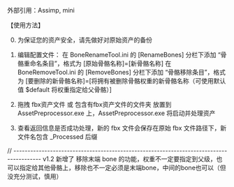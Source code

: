 外部引用：Assimp, mini

【使用方法】

0. 为保证您的资产安全，请先做好对原始资产的备份

1. 编辑配置文件：
    在 BoneRenameTool.ini 的 [RenameBones] 分栏下添加 “骨骼重命名条目”，格式为 [原始骨骼名称]=[新骨骼名称]
    在 BoneRemoveTool.ini 的 [RemoveBones] 分栏下添加 “骨骼移除条目”，格式为 [要删除的新骨骼名称]=[将拥有被删除骨骼权重的新骨骼名称（可使用默认值 $default 将权重指定给父骨骼）]

2. 拖拽 fbx资产文件 或 包含有fbx资产文件的文件夹 放置到 AssetPreprocessor.exe 上，AssetPreprocessor.exe 将启动并处理资产

3. 查看返回信息是否成功处理，新的 fbx 文件会保存在原始 fbx 文件路径下，新文件名包含 _Processed 后缀


// ----------------------------------------------------------------------------------------
v1.2
新增了 移除末端 bone 的功能，权重不一定要指定到父级，也可以指定给其他骨骼上，移除也不一定必须是末端bone，中间的bone也可以（但没充分测试，慎用）
